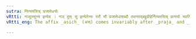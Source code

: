```yaml
---
sutra: नित्यमसिच् प्रजामेधयोः
vRtti: नञ्दुस्सुभ्य इत्येव । नञ् दुस् सु इत्येतेभ्यः परौ यौ प्रजामेधाशब्दौ तदन्ताद्बहुव्रीहेर्नित्यमसिच् प्रत्ययो भवति समासान्तः ॥
vRtti_eng: The affix _asich_ (अस्) comes invariably after _praja_ and _medha_, final in a _Bahuvrihi_, when the above particles नञ्, सु  and दुस् precede them.

---
```

